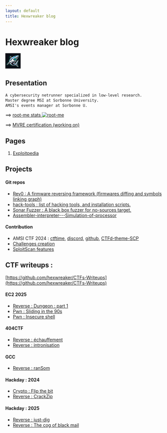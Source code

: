 ```yaml
---
layout: default
title: Hexwreaker blog
---
```


# Hexwreaker blog

<img src="/src/images/shark_little.png" style="margin:  auto; width: 5vw; height: 5vw;" />

## Presentation

```
A cybersecurity netrunner specialized in low-level research.
Master degree MSI at Sorbonne University.
AMSI's events manager at Sorbonne U.
```

==> [root-me stats  <img id='root-me-favicon' alt='root-me' src='https://www.root-me.org/favicon.ico' />](https://www.root-me.org/hexwreaker)

==> [MVRE certification (working on)](https://blogs.mtdv.me/blog/posts/MVRE-certificationq)

## Pages

1. [Exploitpedia](/pages/exploitpedia/exploitpedia)

## Projects

#### Git repos

- [Rev0 : A firmware reversing framework (firmwares diffing and symbols linking graph)](https://github.com/hexwreaker/rev0)
- [hack-tools : list of hacking tools, and installation scripts.](https://github.com/hexwreaker/hack-tools)
- [Sonar Fuzzer : A black box fuzzer for no-sources target.](https://github.com/hexwreaker/sonar-fuzzer)
- [Assembler-interpreter---Simulation-of-processor](https://github.com/hexwreaker/-Assembler-interpreter---Simulation-of-processor)

#### Contribution

- AMSI CTF 2024 : [ctftime](https://ctftime.org/ctf/1215/), [discord](https://discord.gg/vatxBUqYcB), [github](https://github.com/AMSI-SU/CTF-SCP2024-challenges-writeups/), [CTFd-theme-SCP](https://github.com/hexwreaker/AMSI-SCP-CTFd-theme/)
- [Challenges creation](https://github.com/hexwreaker/AMSI-SU-CTF-SCP2024-challenges)
- [SploitScan features](https://github.com/hexwreaker/SploitScan/tree/hexwreaker-contrib)

## CTF writeups :
[https://github.com/hexwreaker/CTFs-Writeups](https://github.com/hexwreaker/CTFs-Writeups)

#### EC2 2025
- [Reverse : Dungeon : part 1](https://github.com/hexwreaker/CTFs-Writeups/tree/main/EC2-2025/dungeon-part-1)
- [Pwn : Sliding in the 90s](https://github.com/hexwreaker/CTFs-Writeups/tree/main/EC2-2025/Sliding-in-the-90s/)
- [Pwn : Insecure shell](https://github.com/hexwreaker/CTFs-Writeups/tree/main/EC2-2025/Insecure_shell/)

#### 404CTF
- [Reverse : échauffement](https://github.com/hexwreaker/CTFs-Writeups/tree/main/404CTF-2024/reverse/echauffement/)
- [Reverse : intronisation](https://github.com/hexwreaker/CTFs-Writeups/tree/main/404CTF-2024/reverse/intronisation/)

#### GCC
- [Reverse : ranSom](https://github.com/hexwreaker/CTFs-Writeups/tree/main/GCC/reverse/ranSom/)

#### Hackday : 2024
- [Crypto : Flip the bit](https://github.com/hexwreaker/CTFs-Writeups/tree/main/Hackday-2024/crypto/flip-the-bit/)
- [Reverse : CrackZip](https://github.com/hexwreaker/CTFs-Writeups/tree/main/Hackday-2024/reverse/CrackZip/)

#### Hackday : 2025
- [Reverse : just-dig](https://github.com/hexwreaker/CTFs-Writeups/tree/main/Hackday-2025/just-dig/)
- [Reverse : The cog of black mail](https://github.com/hexwreaker/CTFs-Writeups/tree/main/Hackday-2025/the_cogs_of_blackmail/)

